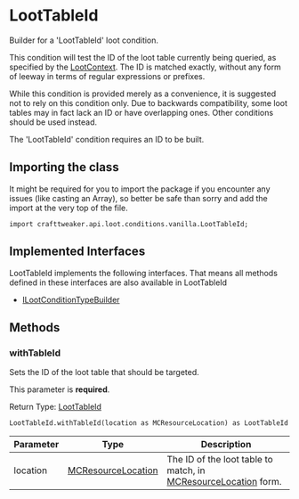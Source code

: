 # LootTableId

Builder for a 'LootTableId' loot condition.

 This condition will test the ID of the loot table currently being queried, as specified by the
 [LootContext](/vanilla/api/loot/LootContext). The ID is matched exactly, without any form of leeway in terms of regular
 expressions or prefixes.

 While this condition is provided merely as a convenience, it is suggested not to rely on this condition only. Due to
 backwards compatibility, some loot tables may in fact lack an ID or have overlapping ones. Other conditions should be
 used instead.

 The 'LootTableId' condition requires an ID to be built.

## Importing the class

It might be required for you to import the package if you encounter any issues (like casting an Array), so better be safe than sorry and add the import at the very top of the file.
```zenscript
import crafttweaker.api.loot.conditions.vanilla.LootTableId;
```


## Implemented Interfaces
LootTableId implements the following interfaces. That means all methods defined in these interfaces are also available in LootTableId

- [ILootConditionTypeBuilder](/vanilla/api/loot/conditions/ILootConditionTypeBuilder)

## Methods

### withTableId

Sets the ID of the loot table that should be targeted.

 This parameter is <strong>required</strong>.

Return Type: [LootTableId](/vanilla/api/loot/conditions/vanilla/LootTableId)

```zenscript
LootTableId.withTableId(location as MCResourceLocation) as LootTableId
```

| Parameter | Type | Description |
|-----------|------|-------------|
| location | [MCResourceLocation](/vanilla/api/util/MCResourceLocation) | The ID of the loot table to match, in [MCResourceLocation](/vanilla/api/util/MCResourceLocation) form. |



